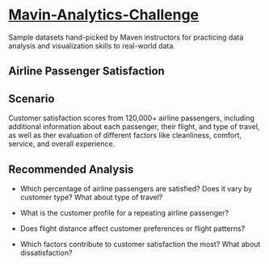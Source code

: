 # [Mavin-Analytics-Challenge](https://latsan.github.io/Mavin-Analytics-Challenge/)

Sample datasets hand-picked by Maven instructors for practicing data analysis and visualization skills to real-world data.
## Airline Passenger Satisfaction

## Scenario
Customer satisfaction scores from 120,000+ airline passengers, including additional information about each passenger, their flight, and type of travel, as well as ther evaluation of different factors like cleanliness, comfort, service, and overall experience.
## Recommended Analysis

   * Which percentage of airline passengers are satisfied? Does it vary by customer type? What about type of travel?

   * What is the customer profile for a repeating airline passenger?

   * Does flight distance affect customer preferences or flight patterns?

   * Which factors contribute to customer satisfaction the most? What about dissatisfaction?
